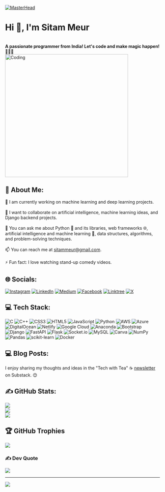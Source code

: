[![MasterHead](https://img.freepik.com/free-vector/artificial-intelligence-linkedin-banner-template_23-2150360356.jpg?t=st=1724255357~exp=1724258957~hmac=e11025caa1182285b2dc19aff11e13a51f0393ae11b7ace573514e8276b79e04&w=1380)]()
<h1 align="left">Hi 👋, I'm Sitam Meur</h1>
<br align="left"><strong>A passionate programmer from India! Let's code and make magic happen! 🚀🇮🇳</strong></br>
<img align="center" alt="Coding" width="400" src="https://thumbs.gfycat.com/ExemplaryFairFeline-max-1mb.gif">

## 💫 About Me:
🔭 I am currently working on machine learning and deep learning projects.<br><br>👯 I want to collaborate on artificial intelligence, machine learning ideas, and Django backend projects.<br><br>💬 You can ask me about Python 🐍 and its libraries, web frameworks 🌐, artificial intelligence and machine learning 🤖, data structures, algorithms, and problem-solving techniques.<br><br>📫 You can reach me at sitammeur@gmail.com.<br><br>⚡ Fun fact: I love watching stand-up comedy videos.

## 🌐 Socials:
[![Instagram](https://img.shields.io/badge/Instagram-%23E4405F.svg?logo=Instagram&logoColor=white)](https://instagram.com/sitammeur3) [![LinkedIn](https://img.shields.io/badge/LinkedIn-%230077B5.svg?logo=linkedin&logoColor=white)](https://linkedin.com/in/sitammeur) [![Medium](https://img.shields.io/badge/Medium-12100E?logo=medium&logoColor=white)](https://medium.com/@sitammeur) [![Facebook](https://img.shields.io/badge/Facebook-%23B92B27.svg?logo=Facebook&logoColor=white)](https://www.facebook.com/profile.php?id=100084308359740) [![Linktree](https://img.shields.io/badge/-Linktree-FE7A16?logo=Linktree&logoColor=white)](https://linktr.ee/sitammeur) [![X](https://img.shields.io/badge/X-%231DA1F2.svg?logo=X&logoColor=white)](https://twitter.com/sitammeur)

## 💻 Tech Stack:
![C](https://img.shields.io/badge/c-%2300599C.svg?style=for-the-badge&logo=c&logoColor=white) ![C++](https://img.shields.io/badge/c++-%2300599C.svg?style=for-the-badge&logo=c%2B%2B&logoColor=white) ![CSS3](https://img.shields.io/badge/css3-%231572B6.svg?style=for-the-badge&logo=css3&logoColor=white) ![HTML5](https://img.shields.io/badge/html5-%23E34F26.svg?style=for-the-badge&logo=html5&logoColor=white) ![JavaScript](https://img.shields.io/badge/javascript-%23323330.svg?style=for-the-badge&logo=javascript&logoColor=%23F7DF1E) ![Python](https://img.shields.io/badge/python-3670A0?style=for-the-badge&logo=python&logoColor=ffdd54) ![AWS](https://img.shields.io/badge/AWS-%23FF9900.svg?style=for-the-badge&logo=amazon-aws&logoColor=white) ![Azure](https://img.shields.io/badge/azure-%230072C6.svg?style=for-the-badge&logo=azure-devops&logoColor=white) ![DigitalOcean](https://img.shields.io/badge/DigitalOcean-%230167ff.svg?style=for-the-badge&logo=digitalOcean&logoColor=white) ![Netlify](https://img.shields.io/badge/netlify-%23000000.svg?style=for-the-badge&logo=netlify&logoColor=#00C7B7) ![Google Cloud](https://img.shields.io/badge/Google%20Cloud-%234285F4.svg?style=for-the-badge&logo=google-cloud&logoColor=white) ![Anaconda](https://img.shields.io/badge/Anaconda-%2344A833.svg?style=for-the-badge&logo=anaconda&logoColor=white) ![Bootstrap](https://img.shields.io/badge/bootstrap-%23563D7C.svg?style=for-the-badge&logo=bootstrap&logoColor=white) ![Django](https://img.shields.io/badge/django-%23092E20.svg?style=for-the-badge&logo=django&logoColor=white) ![FastAPI](https://img.shields.io/badge/FastAPI-005571?style=for-the-badge&logo=fastapi) ![Flask](https://img.shields.io/badge/flask-%23000.svg?style=for-the-badge&logo=flask&logoColor=white) ![Socket.io](https://img.shields.io/badge/Socket.io-black?style=for-the-badge&logo=socket.io&badgeColor=010101) ![MySQL](https://img.shields.io/badge/mysql-%2300f.svg?style=for-the-badge&logo=mysql&logoColor=white) ![Canva](https://img.shields.io/badge/Canva-%2300C4CC.svg?style=for-the-badge&logo=Canva&logoColor=white) ![NumPy](https://img.shields.io/badge/numpy-%23013243.svg?style=for-the-badge&logo=numpy&logoColor=white) ![Pandas](https://img.shields.io/badge/pandas-%23150458.svg?style=for-the-badge&logo=pandas&logoColor=white) ![scikit-learn](https://img.shields.io/badge/scikit--learn-%23F7931E.svg?style=for-the-badge&logo=scikit-learn&logoColor=white) ![Docker](https://img.shields.io/badge/docker-%230db7ed.svg?style=for-the-badge&logo=docker&logoColor=white)

## 💻 Blog Posts:
I enjoy sharing my thoughts and ideas in the "Tech with Tea" ☕ [newsletter](https://avirupnandi.substack.com/) on Substack. 😊

## ✍️ GitHub Stats:
![](https://github-readme-stats.vercel.app/api?username=sitammeur&theme=chartreuse-dark&hide_border=false&include_all_commits=true&count_private=true)<br/>
![](https://github-readme-streak-stats.herokuapp.com/?user=sitammeur&theme=chartreuse-dark&hide_border=false)<br/>
![](https://github-readme-stats.vercel.app/api/top-langs/?username=sitammeur&theme=chartreuse-dark&hide_border=false&include_all_commits=true&count_private=true&layout=compact)

## 🏆 GitHub Trophies
![](https://github-profile-trophy.vercel.app/?username=sitammeur&theme=radical&no-frame=false&no-bg=false&margin-w=4)

### ✍️ Dev Quote
![](https://quotes-github-readme.vercel.app/api?type=horizontal&theme=radical)

---
![](https://komarev.com/ghpvc/?username=sitammeur&base=1530&color=blue)
